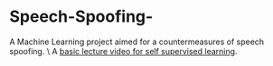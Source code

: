 # Speech-Spoofing-
A Machine Learning project aimed for a countermeasures of speech spoofing. \\
A [basic lecture video for self supervised learning](https://www.youtube.com/watch?v=6N3OAWIsUOU).
